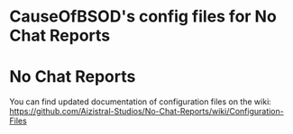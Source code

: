 # CauseOfBSOD's config files for No Chat Reports

# No Chat Reports
You can find updated documentation of configuration files on the wiki:
https://github.com/Aizistral-Studios/No-Chat-Reports/wiki/Configuration-Files
